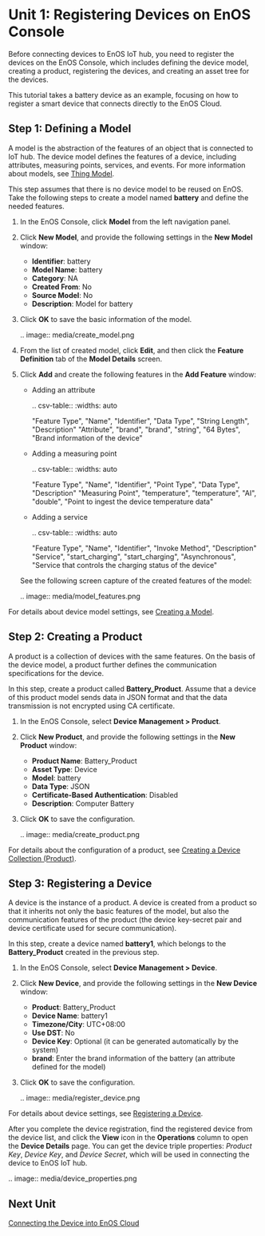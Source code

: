 # Unit 1: Registering Devices on EnOS Console

Before connecting devices to EnOS IoT hub, you need to register the devices on the EnOS Console, which includes defining the device model, creating a product, registering the devices, and creating an asset tree for the devices.

This tutorial takes a battery device as an example, focusing on how to register a smart device that connects directly to the EnOS Cloud.

## Step 1: Defining a Model

A model is the abstraction of the features of an object that is connected to IoT hub. The device model defines the features of a device, including attributes, measuring points, services, and events. For more information about models, see [Thing Model](/docs/device-connection/en/2.0.9/howto/model/model_overview.html).

This step assumes that there is no device model to be reused on EnOS. Take the following steps to create a model named **battery** and define the needed features.

1. In the EnOS Console, click **Model** from the left navigation panel.

2. Click **New Model**, and provide the following settings in the **New Model** window:

   - **Identifier**: battery
   - **Model Name**: battery
   - **Category**: NA
   - **Created From**: No
   - **Source Model**: No
   - **Description**: Model for battery

3. Click **OK** to save the basic information of the model.

   .. image:: media/create_model.png

4. From the list of created model, click **Edit**, and then click the **Feature Definition** tab of the **Model Details** screen.

5. Click **Add** and create the following features in the **Add Feature** window:

   - Adding an attribute

     .. csv-table::
        :widths: auto

        "Feature Type", "Name", "Identifier", "Data Type", "String Length", "Description"
        "Attribute", "brand", "brand", "string", "64 Bytes", "Brand information of the device"

   - Adding a measuring point

     .. csv-table::
        :widths: auto

        "Feature Type", "Name", "Identifier", "Point Type", "Data Type", "Description"
        "Measuring Point", "temperature", "temperature", "AI", "double", "Point to ingest the device temperature data"

   - Adding a service

     .. csv-table::
        :widths: auto

        "Feature Type", "Name", "Identifier", "Invoke Method", "Description"
        "Service", "start_charging", "start_charging", "Asynchronous", "Service that controls the charging status of the device"

   See the following screen capture of the created features of the model:

   .. image:: media/model_features.png

For details about device model settings, see [Creating a Model](/docs/device-connection/en/2.0.9/howto/model/creating_model.html).

## Step 2: Creating a Product

A product is a collection of devices with the same features. On the basis of the device model, a product further defines the communication specifications for the device.

In this step, create a product called **Battery_Product**. Assume that a device of this product model sends data in JSON format and that the data transmission is not encrypted using CA certificate.

1. In the EnOS Console, select **Device Management > Product**.

2. Click **New Product**, and provide the following settings in the **New Product** window:

   - **Product Name**: Battery_Product
   - **Asset Type**: Device
   - **Model**: battery
   - **Data Type**: JSON
   - **Certificate-Based Authentication**: Disabled
   - **Description**: Computer Battery

3. Click **OK** to save the configuration.

   .. image:: media/create_product.png

For details about the configuration of a product, see [Creating a Device Collection (Product)](/docs/device-connection/en/2.0.9/howto/device/manage/creating_product.html).

## Step 3: Registering a Device

A device is the instance of a product. A device is created from a product so that it inherits not only the basic features of the model, but also the communication features of the product (the device key-secret pair and
device certificate used for secure communication).

In this step, create a device named **battery1**, which belongs to the **Battery_Product** created in the previous step.

1. In the EnOS Console, select **Device Management > Device**.

2. Click **New Device**, and provide the following settings in the **New Device** window:

   - **Product**: Battery_Product
   - **Device Name**: battery1
   - **Timezone/City**: UTC+08:00
   - **Use DST**: No
   - **Device Key**: Optional (it can be generated automatically by the system)
   - **brand**: Enter the brand information of the battery (an attribute defined for the model)

3. Click **OK** to save the configuration.

   .. image:: media/register_device.png   

For details about device settings, see [Registering a Device](/docs/device-connection/en/2.0.9/howto/device/manage/creating_device.html).

After you complete the device registration, find the registered device from the device list, and click the **View** icon in the **Operations** column to open the **Device Details** page. You can get the device triple properties: *Product Key*, *Device Key*, and *Device Secret*, which will be used in connecting the device to EnOS IoT hub.

.. image:: media/device_properties.png   



## Next Unit

[Connecting the Device into EnOS Cloud](connecting_device)
